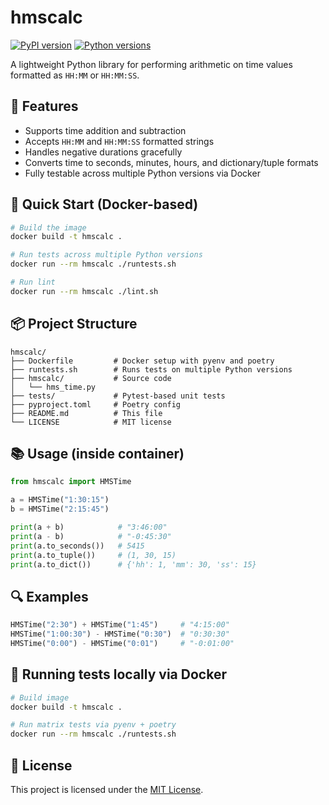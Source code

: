 # hmscalc

[![PyPI version](https://img.shields.io/pypi/v/hmscalc.svg)](https://pypi.org/project/hmscalc/)
[![Python versions](https://img.shields.io/pypi/pyversions/hmscalc.svg)](https://pypi.org/project/hmscalc/)

A lightweight Python library for performing arithmetic on time values formatted as `HH:MM` or `HH:MM:SS`.

## 🚀 Features

- Supports time addition and subtraction
- Accepts `HH:MM` and `HH:MM:SS` formatted strings
- Handles negative durations gracefully
- Converts time to seconds, minutes, hours, and dictionary/tuple formats
- Fully testable across multiple Python versions via Docker

## 🐳 Quick Start (Docker-based)

```bash
# Build the image
docker build -t hmscalc .

# Run tests across multiple Python versions
docker run --rm hmscalc ./runtests.sh

# Run lint
docker run --rm hmscalc ./lint.sh
```

## 📦 Project Structure

```
hmscalc/
├── Dockerfile         # Docker setup with pyenv and poetry
├── runtests.sh        # Runs tests on multiple Python versions
├── hmscalc/           # Source code
│   └── hms_time.py
├── tests/             # Pytest-based unit tests
├── pyproject.toml     # Poetry config
├── README.md          # This file
└── LICENSE            # MIT license
```

## 📚 Usage (inside container)

```python
from hmscalc import HMSTime

a = HMSTime("1:30:15")
b = HMSTime("2:15:45")

print(a + b)            # "3:46:00"
print(a - b)            # "-0:45:30"
print(a.to_seconds())   # 5415
print(a.to_tuple())     # (1, 30, 15)
print(a.to_dict())      # {'hh': 1, 'mm': 30, 'ss': 15}
```

## 🔍 Examples

```python
HMSTime("2:30") + HMSTime("1:45")     # "4:15:00"
HMSTime("1:00:30") - HMSTime("0:30")  # "0:30:30"
HMSTime("0:00") - HMSTime("0:01")     # "-0:01:00"
```

## 🧪 Running tests locally via Docker

```bash
# Build image
docker build -t hmscalc .

# Run matrix tests via pyenv + poetry
docker run --rm hmscalc ./runtests.sh
```

## 📄 License

This project is licensed under the [MIT License](LICENSE).
